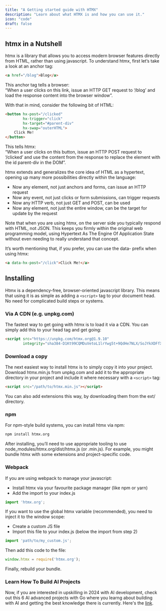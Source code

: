 ```yaml
---
title: "A Getting started guide with HTMX"
description: "Learn about what HTMX is and how you can use it."
icon: "code"
draft: false
---
```


## htmx in a Nutshell

htmx is a library that allows you to access modern browser features directly from HTML, rather than using javascript. To understand htmx, first let’s take a look at an anchor tag:

```html
<a href="/blog">Blog</a>
```

This anchor tag tells a browser:  
“When a user clicks on this link, issue an HTTP GET request to ‘/blog’ and load the response content into the browser window”.

With that in mind, consider the following bit of HTML:

```html
<button hx-post="/clicked"
        hx-trigger="click"
        hx-target="#parent-div"
        hx-swap="outerHTML">
    Click Me!
</button>
```

This tells htmx:  
“When a user clicks on this button, issue an HTTP POST request to ‘/clicked’ and use the content from the response to replace the element with the id parent-div in the DOM”.

htmx extends and generalizes the core idea of HTML as a hypertext, opening up many more possibilities directly within the language:

- Now any element, not just anchors and forms, can issue an HTTP request
- Now any event, not just clicks or form submissions, can trigger requests
- Now any HTTP verb, not just GET and POST, can be used
- Now any element, not just the entire window, can be the target for update by the request

Note that when you are using htmx, on the server side you typically respond with HTML, not JSON. This keeps you firmly within the original web programming model, using Hypertext As The Engine Of Application State without even needing to really understand that concept.

It’s worth mentioning that, if you prefer, you can use the data- prefix when using htmx:

```html
<a data-hx-post="/click">Click Me!</a>
```

## Installing

Htmx is a dependency-free, browser-oriented javascript library. This means that using it is as simple as adding a `<script>` tag to your document head. No need for complicated build steps or systems.

### Via A CDN (e.g. unpkg.com)

The fastest way to get going with htmx is to load it via a CDN. You can simply add this to your head tag and get going:

```html
<script src="https://unpkg.com/htmx.org@1.9.10"
        integrity="sha384-D1Kt99CQMDuVetoL1lrYwg5t+9QdHe7NLX/SoJYkXDFfX37iInKRy5xLSi8nO7UC" crossorigin="anonymous"></script>
```

### Download a copy

The next easiest way to install htmx is to simply copy it into your project. Download htmx.min.js from unpkg.com and add it to the appropriate directory in your project and include it where necessary with a `<script>` tag:

```html
<script src="/path/to/htmx.min.js"></script>
```

You can also add extensions this way, by downloading them from the ext/ directory.

### npm

For npm-style build systems, you can install htmx via npm:

```sh
npm install htmx.org
```

After installing, you’ll need to use appropriate tooling to use node_modules/htmx.org/dist/htmx.js (or .min.js). For example, you might bundle htmx with some extensions and project-specific code.

### Webpack

If you are using webpack to manage your javascript:

- Install htmx via your favourite package manager (like npm or yarn)
- Add the import to your index.js

```js
import 'htmx.org';
```

If you want to use the global htmx variable (recommended), you need to inject it to the window scope:

- Create a custom JS file
- Import this file to your index.js (below the import from step 2)

```js
import 'path/to/my_custom.js';
```

Then add this code to the file:

```js
window.htmx = require('htmx.org');
```

Finally, rebuild your bundle.

### Learn How To Build AI Projects

Now, if you are interested in upskilling in 2024 with AI development, check out this 6 AI advanced projects with Go where you learng about building with AI and getting the best knowledge there is currently. Here's the [link](https://akhilsharmatech.gumroad.com/l/zgxqq).
